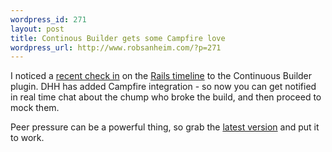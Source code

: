 ```yaml
--- 
wordpress_id: 271
layout: post
title: Continous Builder gets some Campfire love
wordpress_url: http://www.robsanheim.com/?p=271
---
```

I noticed a <a href="http://dev.rubyonrails.org/changeset/5222">recent check in</a> on the <a href="http://dev.rubyonrails.org/timeline">Rails timeline</a> to the Continuous Builder plugin.  DHH has added Campfire integration - so now you can get notified in real time chat about the chump who broke the build, and then proceed to mock them.  

Peer pressure can be a powerful thing, so grab the <a href="http://dev.rubyonrails.com/svn/rails/plugins/continuous_builder/">latest version</a> and put it to work.
